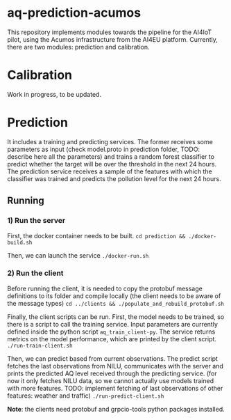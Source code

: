 # aq-prediction-acumos

This repository implements modules towards the pipeline for the AI4IoT pilot, using the Acumos infrastructure from the AI4EU platform.
Currently, there are two modules: prediction and calibration.

# Calibration
Work in progress, to be updated.

# Prediction
It includes a training and predicting services. The former receives some parameters as input (check model.proto in prediction folder, TODO: describe here all the parameters) and trains a random forest classifier to predict whether the target will be over the threshold in the next 24 hours. The prediction service receives a sample of the features with which the classifier was trained and predicts the pollution level for the next 24 hours.

## Running
### 1) Run the server
First, the docker container needs to be built.
`cd prediction && ./docker-build.sh`

Then, we can launch the service
`./docker-run.sh`

### 2) Run the client
Before running the client, it is needed to copy the protobuf message definitions to its folder and compile locally (the client needs to be aware of the message types)
`cd ../clients && ./populate_and_rebuild_protobuf.sh`

Finally, the client scripts can be run. First, the model needs to be trained, so there is a script to call the training service. Input parameters are currently defined inside the python script `aq_train_client-py`. The service returns metrics on the model performance, which are printed by the client script.
`./run-train-client.sh`

Then, we can predict based from current observations. The predict script fetches the last observations from NILU, communicates with the server and prints the predicted AQ level received through the predicting service. (for now it only fetches NILU data, so we cannot actually use models trained with more features. TODO: implement fetching of last observations of other features: weather and traffic)
`./run-predict-client.sh`

**Note**: the clients need protobuf and grpcio-tools python packages installed.
